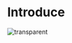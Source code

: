 # Introduce

![transparent](https://capsule-render.vercel.app/api?type=transparent&fontColor=703ee5&text=몰입으로%20에너지를%20찾는&height=180&fontSize=60&desc=비전을%20품은%20Software%20Developer%20김명준%20입니다!&descAlignY=85&descAlign=62)
